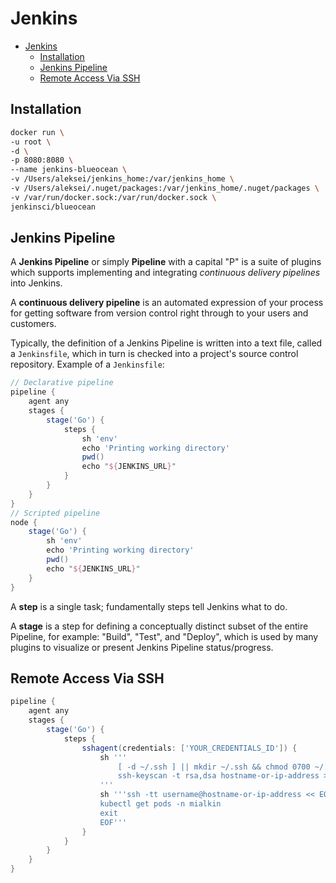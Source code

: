# Jenkins

- [Jenkins](#jenkins)
  - [Installation](#installation)
  - [Jenkins Pipeline](#jenkins-pipeline)
  - [Remote Access Via SSH](#remote-access-via-ssh)

## Installation

```bash
docker run \
-u root \
-d \
-p 8080:8080 \
--name jenkins-blueocean \
-v /Users/aleksei/jenkins_home:/var/jenkins_home \
-v /Users/aleksei/.nuget/packages:/var/jenkins_home/.nuget/packages \
-v /var/run/docker.sock:/var/run/docker.sock \
jenkinsci/blueocean
```

## Jenkins Pipeline

A **Jenkins Pipeline** or simply **Pipeline** with a capital "P" is a suite of plugins which supports implementing and integrating *continuous delivery pipelines* into Jenkins.

A **continuous delivery pipeline** is an automated expression of your process for getting software from version control right through to your users and customers.

Typically, the definition of a Jenkins Pipeline is written into a text file, called a `Jenkinsfile`, which in turn is checked into a project's source control repository. Example of a `Jenkinsfile`:

```groovy
// Declarative pipeline
pipeline {
    agent any
    stages {
        stage('Go') {
            steps {
                sh 'env'
                echo 'Printing working directory'
                pwd()
                echo "${JENKINS_URL}"
            }
        }
    }
}
// Scripted pipeline
node {
    stage('Go') {
        sh 'env'
        echo 'Printing working directory'
        pwd()
        echo "${JENKINS_URL}"
    }
}
```

A **step** is a single task; fundamentally steps tell Jenkins what to do.

A **stage** is a step for defining a conceptually distinct subset of the entire Pipeline, for example: "Build", "Test", and "Deploy", which is used by many plugins to visualize or present Jenkins Pipeline status/progress.

## Remote Access Via SSH

```groovy
pipeline {
    agent any
    stages {
        stage('Go') {
            steps {
                sshagent(credentials: ['YOUR_CREDENTIALS_ID']) {
                    sh '''
                        [ -d ~/.ssh ] || mkdir ~/.ssh && chmod 0700 ~/.ssh
                        ssh-keyscan -t rsa,dsa hostname-or-ip-address >> ~/.ssh/known_hosts
                    '''
                    sh '''ssh -tt username@hostname-or-ip-address << EOF
                    kubectl get pods -n mialkin
                    exit
                    EOF'''
                }
            }
        }
    }
}
```
